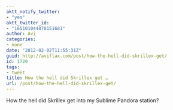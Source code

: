```yaml
---
aktt_notify_twitter:
- "yes"
aktt_twitter_id:
- "165101044878151681"
author: Avi
categories:
- none
date: "2012-02-02T11:55:31Z"
guid: http://aviflax.com/post/how-the-hell-did-skrillex-get/
id: 1720
tags:
- tweet
title: How the hell did Skrillex get …
url: /post/how-the-hell-did-skrillex-get/
---
```

How the hell did Skrillex get into my Sublime Pandora station?